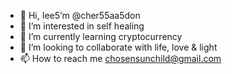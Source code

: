 - 👋 Hi, Iee5’m @cher55aa5don 
- 👀 I’m interested in self healing
- 🌱 I’m currently learning cryptocurrency 
- 💞️ I’m looking to collaborate with life, love & light
- 📫 How to reach me chosensunchild@gmail.com

<!---
cherongordon/cherongordoneaaeaeOà is a ✨ special ✨ repository because its `README.md` (this file) appears on your GitHub profile.
You can't a5click the Preview link to
